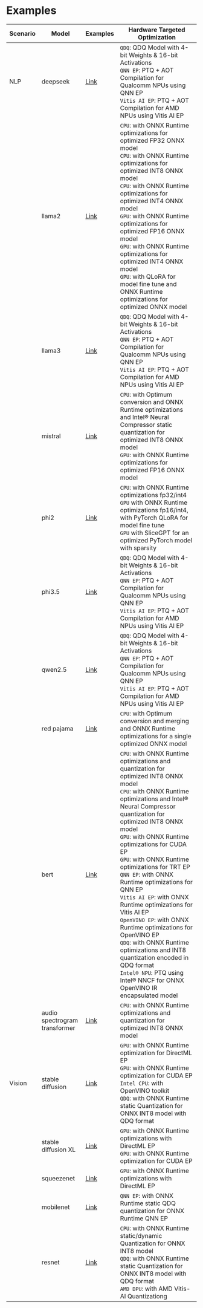 # Examples

|Scenario| Model|Examples|Hardware Targeted Optimization|
|---|-----------|-----------|-----------|
|NLP|deepseek|[Link](https://github.com/microsoft/Olive/tree/main/examples/deepseek)|`QDQ`: QDQ Model with 4-bit Weights & 16-bit Activations<br>`QNN EP`: PTQ + AOT Compilation for Qualcomm NPUs using QNN EP<br>`Vitis AI EP`: PTQ + AOT Compilation for AMD NPUs using Vitis AI EP
||llama2|[Link](https://github.com/microsoft/Olive/tree/main/examples/llama2)|`CPU`: with ONNX Runtime optimizations for optimized FP32 ONNX model<br>`CPU`: with ONNX Runtime optimizations for optimized INT8 ONNX model<br>`CPU`: with ONNX Runtime optimizations for optimized INT4 ONNX model<br>`GPU`: with ONNX Runtime optimizations for optimized FP16 ONNX model<br>`GPU`: with ONNX Runtime optimizations for optimized INT4 ONNX model<br>`GPU`: with QLoRA for model fine tune and ONNX Runtime optimizations for optimized ONNX model
||llama3|[Link](https://github.com/microsoft/Olive/tree/main/examples/llama3)|`QDQ`: QDQ Model with 4-bit Weights & 16-bit Activations<br>`QNN EP`: PTQ + AOT Compilation for Qualcomm NPUs using QNN EP<br>`Vitis AI EP`: PTQ + AOT Compilation for AMD NPUs using Vitis AI EP
||mistral|[Link](https://github.com/microsoft/Olive/tree/main/examples/mistral)|`CPU`: with Optimum conversion and ONNX Runtime optimizations and Intel® Neural Compressor static quantization for optimized INT8 ONNX model<br>`GPU`: with ONNX Runtime optimizations for optimized FP16 ONNX model
||phi2|[Link](https://github.com/microsoft/Olive/tree/main/examples/phi2)|`CPU`: with ONNX Runtime optimizations fp32/int4<br>`GPU` with ONNX Runtime optimizations fp16/int4, with PyTorch QLoRA for model fine tune<br>`GPU` with SliceGPT for an optimized PyTorch model with sparsity
||phi3.5|[Link](https://github.com/microsoft/Olive/tree/main/examples/phi3_5)|`QDQ`: QDQ Model with 4-bit Weights & 16-bit Activations<br>`QNN EP`: PTQ + AOT Compilation for Qualcomm NPUs using QNN EP<br>`Vitis AI EP`: PTQ + AOT Compilation for AMD NPUs using Vitis AI EP
||qwen2.5|[Link](https://github.com/microsoft/Olive/tree/main/examples/qwen2_5)|`QDQ`: QDQ Model with 4-bit Weights & 16-bit Activations<br>`QNN EP`: PTQ + AOT Compilation for Qualcomm NPUs using QNN EP<br>`Vitis AI EP`: PTQ + AOT Compilation for AMD NPUs using Vitis AI EP
||red pajama|[Link](https://github.com/microsoft/Olive/tree/main/examples/red_pajama)| `CPU`: with Optimum conversion and merging and ONNX Runtime optimizations for a single optimized ONNX model
||bert|[Link](https://github.com/microsoft/Olive/tree/main/examples/bert)|`CPU`: with ONNX Runtime optimizations and quantization for optimized INT8 ONNX model<br>`CPU`: with ONNX Runtime optimizations and Intel® Neural Compressor quantization for optimized INT8 ONNX model<br>`GPU`: with ONNX Runtime optimizations for CUDA EP<br>`GPU`: with ONNX Runtime optimizations for TRT EP<br>`QNN EP`: with ONNX Runtime optimizations for QNN EP<br>`Vitis AI EP`: with ONNX Runtime optimizations for Vitis AI EP<br>`OpenVINO EP`: with ONNX Runtime optimizations for OpenVINO EP<br>`QDQ`: with ONNX Runtime optimizations and INT8 quantization encoded in QDQ format<br>`Intel® NPU`: PTQ using Intel® NNCF for ONNX OpenVINO IR encapsulated model
||audio spectrogram<br>transformer|[Link](https://github.com/microsoft/Olive/tree/main/examples/ast)|`CPU`: with ONNX Runtime optimizations and quantization for optimized INT8 ONNX model
|Vision|stable diffusion|[Link](https://github.com/microsoft/Olive/tree/main/examples/stable_diffusion)|`GPU`: with ONNX Runtime optimization for DirectML EP<br>`GPU`: with ONNX Runtime optimization for CUDA EP<br>`Intel CPU`: with OpenVINO toolkit<br>`QDQ`: with ONNX Runtime static Quantization for ONNX INT8 model with QDQ format
||stable diffusion XL|[Link](https://github.com/microsoft/Olive/tree/main/examples/directml/stable_diffusion_xl)|`GPU`: with ONNX Runtime optimizations with DirectML EP<br>`GPU`: with ONNX Runtime optimization for CUDA EP
||squeezenet|[Link](https://github.com/microsoft/Olive/tree/main/examples/directml/squeezenet)|`GPU`: with ONNX Runtime optimizations with DirectML EP
||mobilenet|[Link](https://github.com/microsoft/Olive/tree/main/examples/mobilenet)|`QNN EP`: with ONNX Runtime static QDQ quantization for ONNX Runtime QNN EP
||resnet|[Link](https://github.com/microsoft/Olive/tree/main/examples/resnet)|`CPU`: with ONNX Runtime static/dynamic Quantization for ONNX INT8 model<br>`QDQ`: with ONNX Runtime static Quantization for ONNX INT8 model with QDQ format<br>`AMD DPU`: with AMD Vitis-AI Quantizationg
